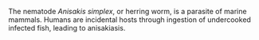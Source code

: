 [//]: # (Created by ./bin/manage_files.pl from ./species/Anisakis_simplex/Anisakis_simplex.about.html on Thu Jun 11 13:43:20 2020)
The nematode _Anisakis simplex_, or herring worm, is a parasite of marine mammals. Humans are incidental hosts through ingestion of undercooked infected fish, leading to anisakiasis.
